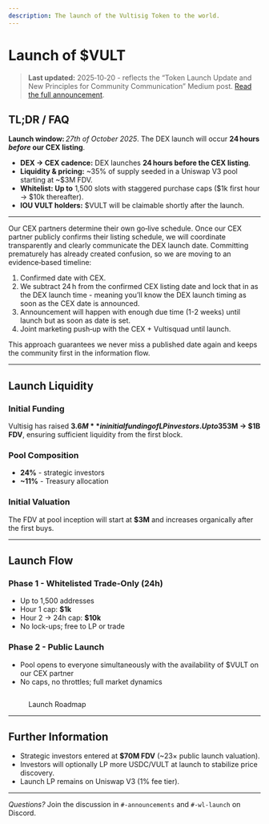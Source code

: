 ```yaml
---
description: The launch of the Vultisig Token to the world.
---
```


# Launch of $VULT

> **Last updated:** 2025‑10‑20 - reflects the “Token Launch Update and New Principles for Community Communication” Medium post. [Read the full announcement](https://vultisig.medium.com/token-launch-update-and-new-principles-for-community-communication-a57898b5614e).

## TL;DR / FAQ

**Launch window:** _27th of October 2025_. The DEX launch will occur **24 hours&#x20;**_**before**_**&#x20;our CEX listing**.

* **DEX → CEX cadence:** DEX launches **24 hours before the CEX listing**.
* **Liquidity & pricing:** \~35% of supply seeded in a Uniswap V3 pool starting at \~$3M FDV.
* **Whitelist: Up to** 1,500 slots with staggered purchase caps ($1k first hour → $10k thereafter).
* **IOU VULT holders:** $VULT will be claimable shortly after the launch.

***

Our CEX partners determine their own go‑live schedule. Once our CEX partner publicly confirms their listing schedule, we will coordinate transparently and clearly communicate the DEX launch date. Committing prematurely has already created confusion, so we are moving to an evidence‑based timeline:

1. Confirmed date with CEX.
2. We subtract 24 h from the confirmed CEX listing date and lock that in as the DEX launch time - meaning you’ll know the DEX launch timing as soon as the CEX date is announced.
3. Announcement will happen with enough due time (1-2 weeks) until launch but as soon as date is set.
4. Joint marketing push‑up with the CEX + Vultisquad until launch.

This approach guarantees we never miss a published date again and keeps the community first in the information flow.

***

## Launch Liquidity

### Initial Funding

Vultisig has raised **$3.6M** in initial funding of LP investors. Up to 35% of the total supply is paired with USDC in a Uniswap V3 1% fee pool. Concentrated-liquidity ranges will span **$3M → $1B FDV**, ensuring sufficient liquidity from the first block.

### Pool Composition

* **24%** - strategic investors&#x20;
* **\~11%** - Treasury allocation

### Initial Valuation

The FDV at pool inception will start at **$3M** and increases organically after the first buys.

***

## Launch Flow

### Phase 1 - Whitelisted Trade-Only (24h)

* Up to 1,500 addresses
* Hour 1 cap: **$1k**
* Hour 2 → 24h cap: **$10k**
* No lock-ups; free to LP or trade

### Phase 2 - Public Launch

* Pool opens to everyone simultaneously with the availability of $VULT on our CEX partner
* No caps, no throttles; full market dynamics

<figure><img src="../.gitbook/assets/Tokenomics 4.png" alt=""><figcaption><p>Launch Roadmap</p></figcaption></figure>

***

## Further Information

* Strategic investors entered at **$70M FDV** (\~23× public launch valuation).
* Investors will optionally LP more USDC/VULT at launch to stabilize price discovery.
* Launch LP remains on Uniswap V3 (1% fee tier).

***

_Questions?_ Join the discussion in `#-announcements` and `#-wl-launch` on Discord.
